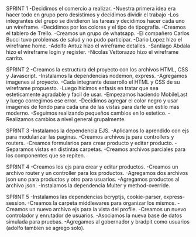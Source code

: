 SPRINT 1
-Decidimos el comercio a realizar.
-Nuestra primera idea era hacer todo en grupo pero desistimos y decidimos dividir el trabajo
-Los integrantes del grupo se dividieron las tareas y decidimos hacer cada uno un wireframe.
-Decidimos por los colores y el tipo de tipografia.
-Creamos el tablero de Trello.
-Creamos un grupo de whatsapp.
-El compañero Carlos Bucci tuvo problemas de salud y no pudo participar.
-Dario Lopez hizo el wireframe home.
-Adolfo Antuz hizo el wireframe detalles.
-Santiago Abdala hizo el wireframe login y register.
-Nicolas Vettorazzo hizo el wireframe carrito.

SPRINT 2
-Creamos la estructura del proyecto con los archivos HTML, CSS y Javascript.
-Instalamos la dependencias nodemon, express.
-Agregamos imagenes al proyecto.
-Cada integrante desarrollo el HTML y CSS de su wireframe propuesto.
-Luego hicimos enfasis en tratar que sea esteticamente agradable y facil de usar.
-Empezamos haciendo MobileLast y luego corregimos ese error.
-Decidimos agregar el color negro y usar imagenes de fondo para cada una de las vistas para darle un estilo mas moderno.
-Seguimos realizando pequeños cambios en lo estetico.
-Realizamos cambios a nivel general grupalmente.

SPRINT 3
-Instalamos la dependencia EJS.
-Aplicamos lo aprendido con ejs para modularizar las paginas.
-Creamos archivos js para controllers y routers.
-Creamos formularios para crear producto y editar producto.
-Separamos vistas en distintas carpetas.
-Creamos archivos parciales para los componentes que se repiten.

SPRINT 4
-Creamos los ejs para crear y editar productos.
-Creamos un archivo router y un controller para los productos.
-Agregamos dos archivos json uno para productos y otro para usuarios.
-Agregamos productos al archivo json.
-Instalamos la dependencia Multer y method-override.

SPRINT 5
-Instalamos las dependencias bcryptjs, cookie-parser, express-session.
-Creamos la carpeta middlewares para organizar los mismos.
-Creamos un nuevo archivo ejs para la vista del profile.
-Creamos un nuevo controlador y enrutador de usuarios.
-Asociamos la nueva base de datos simulada para pruebas.
-Agregamos al gobernador y bradpit como usuarios (adolfo tambien se agrego solo).